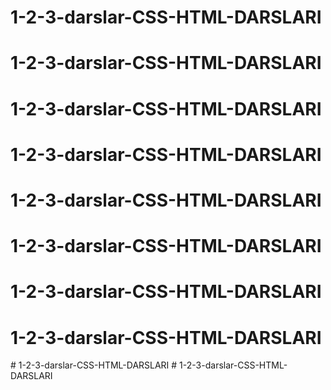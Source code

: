 # 1-2-3-darslar-CSS-HTML-DARSLARI
# 1-2-3-darslar-CSS-HTML-DARSLARI
# 1-2-3-darslar-CSS-HTML-DARSLARI
# 1-2-3-darslar-CSS-HTML-DARSLARI
# 1-2-3-darslar-CSS-HTML-DARSLARI
# 1-2-3-darslar-CSS-HTML-DARSLARI
# 1-2-3-darslar-CSS-HTML-DARSLARI
# 1-2-3-darslar-CSS-HTML-DARSLARI
#   1 - 2 - 3 - d a r s l a r - C S S - H T M L - D A R S L A R I  
 #   1 - 2 - 3 - d a r s l a r - C S S - H T M L - D A R S L A R I  
 